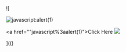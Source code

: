 ![

<img src="../../../../../../../img/onload/../../\github.com/r89shi/r89shi.github.io/blob/master/teste.js" alt="javascript:alert(1)"/>

<a href="\"javascript%3aalert(1)">Click Here</a>
<img src="`xx:xx`onerror=alert(1)">

](()
